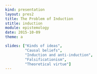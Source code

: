 ```yaml
---
kind: presentation
layout: pres2
title: The Problem of Induction
stitle: induction
module: epistemology
date: 2015-10-09
theme: a

slides: ["Kinds of ideas",
         "Causal beliefs",
         "Induction and anti-induction",
         "Falsificationism",
         "Theoretical virtue"]
---
```

